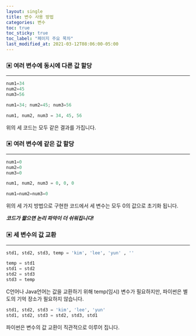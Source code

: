 ```yaml
---
layout: single
title: 변수 사용 방법
categories: 변수
toc: true
toc_sticky: true
toc_label: "페이지 주요 목차"
last_modified_at: 2021-03-12T08:06:00-05:00
---
```




### ▣ 여러 변수에 동시에 다른 값 할당  
---
~~~python
num1=34
num2=45
num3=56
~~~
~~~python
num1=34; num2=45; num3=56
~~~
~~~python
num1, num2, num3 = 34, 45, 56
~~~
위의 세 코드는 모두 같은 결과를 가집니다.


### ▣ 여러 변수에 같은 값 할당
---
~~~python
num1=0
num2=0
num3=0
~~~
~~~python
num1, num2, num3 = 0, 0, 0
~~~
~~~python
num1=num2=num3=0
~~~
위의 세 가지 방법으로 구현한 코드에서 세 변수는 모두 0의 값으로 초기화 됩니다.

***코드가 짧으면 논리 파악이 더 쉬워집니다!***

### ▣ 세 변수의 값 교환
---
~~~python
std1, std2, std3, temp = 'kim', 'lee', 'yun' , ''

temp = std1
std1 = std2
std2 = std3
std3 = temp
~~~
C언어나 Java언어는 값을 교환하기 위해 temp(임시) 변수가 필요하지만, 파이썬은 별도의 기억 장소가 필요하지 않습니다.

~~~python
std1, std2, std3 = 'kim', 'lee', 'yun'
std1, std2, std3 = std2, std3, std1
~~~
파이썬은  변수의 값 교환이 직관적으로 이루어 집니다.

